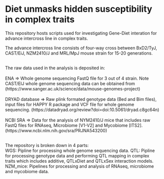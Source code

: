 <h1>Diet unmasks hidden susceptibility in complex traits</h1>
<p></p>
<p>This repository hosts scripts used for investigating Gene-Diet interation for advance intercross line in complex traits.</p>
<p>The advance intercross line consists of four-way cross between BxD2/TyJ, CAST/EiJ, NZM2410/J and MRL/MpJ mouse strain for 15-20 generations.</p>
<br>The raw data used in the analysis is deposited in:</br>
<br>ENA => Whole genome sequencing FastQ file for 3 out of 4 strain. Note CAST/EIJ whole genome sequencing data can be obtained from (https://www.sanger.ac.uk/science/data/mouse-genomes-project)</br>
<br>DRYAD database => Raw plink formated genotype data (Bed and Bim files), input files for HAPPY R package and VCF file for whole genome sequencing. (https://datadryad.org/review?doi=doi:10.5061/dryad.c8gc64n) </br> 
<br>NCBI SRA => Data for the analysis of NYM2410/J mice that includes raw FastQ files for RNAseq, Microbiome [V1-V2] and Mycobiome [ITS2]. (https://www.ncbi.nlm.nih.gov/sra/PRJNA543200) </br>
<p></p><br>The repository is broken down in 4 parts:</br>
WGS: Pipline for processing whole genome sequencing data.
  QTL: Pipline for processing genotype data and performing QTL mapping in complex traits which includes additive, QTLxDiet and QTLxSex interaction models.
NZM_mice: Pipelines for processing and analysis of RNAseq, microbiome and mycobiome data.
